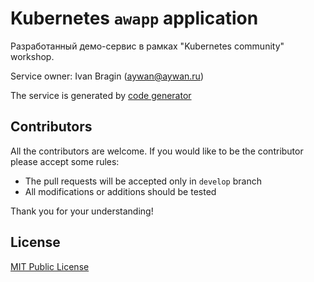 # Kubernetes `awapp` application
Разработанный демо-сервис в рамках "Kubernetes community" workshop.
                
Service owner: Ivan Bragin (aywan@aywan.ru)

The service is generated by [code generator](https://github.com/k8s-community/codegen) 

## Contributors

All the contributors are welcome. If you would like to be the contributor please accept some rules:
- The pull requests will be accepted only in `develop` branch
- All modifications or additions should be tested

Thank you for your understanding!

## License

[MIT Public License](LICENSE)